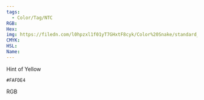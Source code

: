 ```yaml
---
tags:
  - Color/Tag/NTC
RGB:
Hex:
img: https://filedn.com/l0hpzxl1f01yT7GHxtF8cyk/Color%20Snake/standard_csv_to_svg/FAFDE4.svg
CMYK:
HSL:
Name:
---
```

Hint of Yellow
```palette
#FAFDE4
```
RGB
